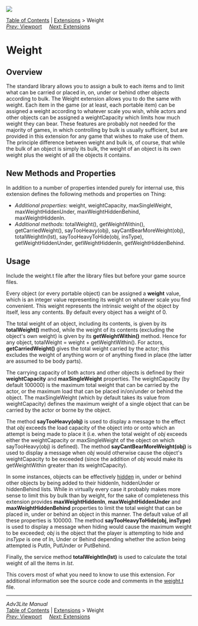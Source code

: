 <div class="topbar">

<img src="../../docs/manual/topbar.jpg" data-border="0" />

</div>

<div class="nav">

<a href="../../docs/manual/toc.htm" class="nav">Table of Contents</a> \|
<a href="../../docs/manual/extensions.htm" class="nav">Extensions</a> \>
Weight  
<span class="navnp"><a href="viewport.htm" class="nav"><em>Prev:</em> Viewport</a>
   
<a href="../../docs/manual/extensions.htm" class="nav"><em>Next:</em>
Extensions</a>     </span>

</div>

<div class="main">

# Weight

## Overview

The standard library allows you to assign a bulk to each items and to
limit what can be carried or placed in, on, under or behind other
objects according to bulk. The Weight extension allows you to do the
same with weight. Each item in the game (or at least, each portable
item) can be assigned a weight according to whatever scale you wish,
while actors and other objects can be assigned a weightCapacity which
limits how much weight they can bear. These features are probably not
needed for the majority of games, in which controlling by bulk is
usually sufficient, but are provided in this extension for any game that
wishes to make use of them. The principle difference between weight and
bulk is, of course, that while the bulk of an object is simply its bulk,
the weight of an object is its own weight plus the weight of all the
objects it contains.

  
<span id="properties"></span>

## New Methods and Properties

In addition to a number of properties intended purely for internal use,
this extension defines the following methods and properties on Thing:

- *Additional properties*: <span class="code">weight</span>,
  <span class="code">weightCapacity</span>,
  <span class="code">maxSingleWeight</span>,
  <span class="code">maxWeightHiddenUnder</span>,
  <span class="code">maxWeightHiddenBehind</span>,
  <span class="code">maxWeightHiddenIn</span>.
- *Additional methods*: <span class="code">totalWeight()</span>,
  <span class="code">getWeightWithin()</span>,
  <span class="code">getCarriedWeight()</span>,
  <span class="code">sayTooHeavy(obj)</span>,
  <span class="code">sayCantBearMoreWeight(obj)</span>,
  <span class="code">totalWeightIn(lst)</span>,
  <span class="code">sayTooHeavyToHide(obj, insType)</span>,
  <span class="code">getWeightHiddenUnder</span>,
  <span class="code">getWeightHiddenIn</span>,
  <span class="code">getWeightHiddenBehind</span>.

<span id="usage"></span>

## Usage

Include the weight.t file after the library files but before your game
source files.

Every object (or every portable object) can be assigned a **weight**
value, which is an integer value representing its weight on whatever
scale you find convenient. This <span class="code">weight</span>
represents the intrinsic weight of the object by itself, less any
contents. By default every object has a <span class="code">weight</span>
of 0.

The total weight of an object, including its contents, is given by its
**totalWeight()** method, while the weight of its contents (excluding
the object's own weight) is given by its **getWeightWithin()** method.
Hence for any object, <span class="code">totalWeight = weight +
getWeightWithin()</span>. For actors, **getCarriedWeight()** gives the
total weight carried by the actor; this excludes the weight of anything
worn or of anything fixed in place (the latter are assumed to be body
parts).

The carrying capacity of both actors and other objects is defined by
their **weightCapacity** and **maxSingleWeight** properties. The
<span class="code">weightCapacity</span> (by default 100000) is the
maximum total weight that can be carried by the actor, or the maximum
load that can be placed in/on/under or behind the object. The
<span class="code">maxSingleWeight</span> (which by default takes its
value from <span class="code">weightCapacity</span>) defines the maximum
weight of a single object that can be carried by the actor or borne by
the object.

The method **sayTooHeavy(obj)** is used to display a message to the
effect that *obj* exceeds the load capacity of the object into or onto
which an attempt is being made to place it (i.e. when the total weight
of *obj* exceeds either the <span class="code">weightCapacity</span> or
<span class="code">maxSingleWeight</span> of the object on which
<span class="code">sayTooHeavy(obj)</span> is defined). The method
**sayCantBearMoreWeight(obj)** is used to display a message when *obj*
would otherwise cause the object's weightCapacity to be exceeded (since
the addition of *obj* would make its
<span class="code">getWeightWithin</span> greater than its
<span class="code">weightCapacity</span>).

In some instances, objects can be effectively
[hidden](../../docs/manual/thing.htm#hidden) in, under or behind other
objects by being added to their <span class="code">hiddenIn</span>,
<span class="code">hiddenUnder</span> or
<span class="code">hiddenBehind</span> lists. While in virtually every
case it probably makes more sense to limit this by bulk than by weight,
for the sake of completeness this extension provides
**maxWeightHiddenIn**, **maxWeightHiddenUnder** and
**maxWeightHiddenBehind** properties to limit the total weight that can
be placed in, under or behind an object in this manner. The default
value of all these properties is 100000. The method
**sayTooHeavyToHide(obj, insType)** is used to display a message when
hiding would cause the maximum weight to be exceeded; *obj* is the
object that the player is attempting to hide and *insType* is one of
<span class="code">In</span>, <span class="code">Under</span> or
<span class="code">Behind</span> depending whether the action being
attempted is PutIn, PutUnder or PutBehind.

Finally, the service method **totalWeightIn(lst)** is used to calculate
the total weight of all the items in *lst*.

This covers most of what you need to know to use this extension. For
additional information see the source code and comments in the
[weight.t](../weight.t) file.

</div>

------------------------------------------------------------------------

<div class="navb">

*Adv3Lite Manual*  
<a href="../../docs/manual/toc.htm" class="nav">Table of Contents</a> \|
<a href="../../docs/manual/extensions.htm" class="nav">Extensions</a> \>
Weight  
<span class="navnp"><a href="viewport.htm" class="nav"><em>Prev:</em> Viewport</a>
   
<a href="../../docs/manual/extensions.htm" class="nav"><em>Next:</em>
Extensions</a>     </span>

</div>
